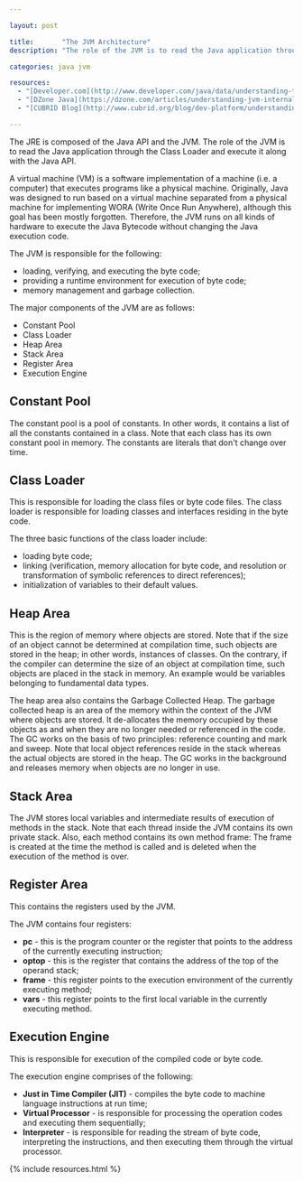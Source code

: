 ```yaml
---

layout: post

title:       "The JVM Architecture"
description: "The role of the JVM is to read the Java application through the Class Loader and execute it along with the Java API."

categories: java jvm

resources:
  - "[Developer.com](http://www.developer.com/java/data/understanding-the-jvm-architecture.html)"
  - "[DZone Java](https://dzone.com/articles/understanding-jvm-internals)"
  - "[CUBRID Blog](http://www.cubrid.org/blog/dev-platform/understanding-jvm-internals/)"

---
```



The JRE is composed of the Java API and the JVM.
The role of the JVM is to read the Java application through the Class Loader and execute it along with the Java API.

A virtual machine (VM) is a software implementation of a machine (i.e. a computer) that executes programs like a physical machine.
Originally, Java was designed to run based on a virtual machine separated from a physical machine for implementing WORA (Write Once Run Anywhere),
although this goal has been mostly forgotten. Therefore, the JVM runs on all kinds of hardware to execute the Java Bytecode without changing the Java execution code.

The JVM is responsible for the following:
- loading, verifying, and executing the byte code;
- providing a runtime environment for execution of byte code;
- memory management and garbage collection.

The major components of the JVM are as follows:
- Constant Pool
- Class Loader
- Heap Area
- Stack Area
- Register Area
- Execution Engine


## Constant Pool

The constant pool is a pool of constants. In other words, it contains a list of all the constants contained in a class.
Note that each class has its own constant pool in memory. The constants are literals that don't change over time.


## Class Loader

This is responsible for loading the class files or byte code files.
The class loader is responsible for loading classes and interfaces residing in the byte code.

The three basic functions of the class loader include:
- loading byte code;
- linking (verification, memory allocation for byte code, and resolution or transformation of symbolic references to direct references);
- initialization of variables to their default values.


## Heap Area

This is the region of memory where objects are stored.
Note that if the size of an object cannot be determined at compilation time, such objects are stored in the heap; in other words, instances of classes.
On the contrary, if the compiler can determine the size of an object at compilation time, such objects are placed in the stack in memory.
An example would be variables belonging to fundamental data types.

The heap area also contains the Garbage Collected Heap.
The garbage collected heap is an area of the memory within the context of the JVM where objects are stored.
It de-allocates the memory occupied by these objects as and when they are no longer needed or referenced in the code.
The GC works on the basis of two principles: reference counting and mark and sweep.
Note that local object references reside in the stack whereas the actual objects are stored in the heap.
The GC works in the background and releases memory when objects are no longer in use.


## Stack Area

The JVM stores local variables and intermediate results of execution of methods in the stack.
Note that each thread inside the JVM contains its own private stack.
Also, each method contains its own method frame: The frame is created at the time the method is called and is deleted when the execution of the method is over.


## Register Area

This contains the registers used by the JVM.

The JVM contains four registers:
- **pc** - this is the program counter or the register that points to the address of the currently executing instruction;
- **optop** - this is the register that contains the address of the top of the operand stack;
- **frame** - this register points to the execution environment of the currently executing method;
- **vars** - this register points to the first local variable in the currently executing method.


## Execution Engine

This is responsible for execution of the compiled code or byte code.

The execution engine comprises of the following:
- **Just in Time Compiler (JIT)** - compiles the byte code to machine language instructions at run time;
- **Virtual Processor** - is responsible for processing the operation codes and executing them sequentially;
- **Interpreter** - is responsible for reading the stream of byte code, interpreting the instructions, and then executing them through the virtual processor.


{% include resources.html %}
